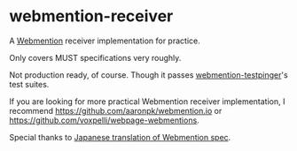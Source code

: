 # webmention-receiver

A [Webmention](https://www.w3.org/TR/webmention/) receiver implementation for practice.

Only covers MUST specifications very roughly.

Not production ready, of course. Though it passes [webmention-testpinger](https://github.com/voxpelli/node-webmention-testpinger)'s test suites.

If you are looking for more practical Webmention receiver implementation, I recommend https://github.com/aaronpk/webmention.io or https://github.com/voxpelli/webpage-webmentions.

Special thanks to [Japanese translation of Webmention spec](http://www.asahi-net.or.jp/~ax2s-kmtn/internet/link/REC-webmention-20170112.html).